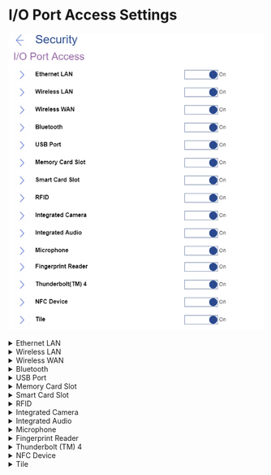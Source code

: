 # I/O Port Access Settings #

![](./img/ioportaccess.png)

<details><summary>Ethernet LAN</summary>
Select whether to enable or disable Ethernet LAN device.
One of 2 possible states:

1.	**On** – enables use of Ethernet LAN device. Default.
2.	Off - disables use of Ethernet LAN device and keeps it disabled in the OS environment.

**Note**. The setting is removed in the recent versions.

| WMI Setting name | Values | Locked by SVP | AMD/Intel |
|:---|:---|:---|:---|
| EthernetLANAccess | Disable, Enable | Yes | Both |
</details>

<details><summary>Wireless LAN</summary>
Select whether to enable or disable Wireless LAN device.
One of 2 possible states:

1.	**On** – enables use of Wireless LAN device. Default.
2.	Off - disables use of Wireless LAN device and keeps it disabled in the OS environment.

| WMI Setting name | Values | Locked by SVP | AMD/Intel |
|:---|:---|:---|:---|
| WirelessLANAccess | Disable, Enable | Yes | Both |
</details>

<details><summary>Wireless WAN</summary>
Select whether to enable or disable Wireless WAN device.
One of 2 possible states:

1.	**On** – enables use of Wireless WAN device. Default.
2.	Off - disables use of Wireless WAN device and keeps it disabled in the OS environment.

| WMI Setting name | Values | Locked by SVP | AMD/Intel |
|:---|:---|:---|:---|
| WirelessWANAccess | Disable, Enable | Yes | Both |
</details>

<details><summary>Bluetooth</summary>
One of 2 possible states:

1.	**On** – enables use of Bluetooth device. Default. <br>
    **Note**. Enabling Bluetooth requires to set ‘Wireless LAN’ to ‘Enabled’ state.
2.	Off - disables use of Bluetooth device.

| WMI Setting name | Values | Locked by SVP | AMD/Intel |
|:---|:---|:---|:---|
| BluetoothAccess | Disable, Enable | Yes | Both |
</details>

<details><summary>USB Port</summary>
Select whether to enable or disable all USB ports.

**Note**. This setting does not affect any USB-C (R) ports with a thunderbolt icon.

One of 2 possible states:

1.	**On** – enables use of USB ports. Default.
2.	Off – disables use of USB ports and keeps them disabled in the OS environment.

| WMI Setting name | Values | Locked by SVP | AMD/Intel |
|:---|:---|:---|:---|
| USBPortAccess | Disable, Enable | Yes | Both |
</details>

<details><summary>Memory Card Slot</summary>
Select whether to enable or disable memory card slot (SD Card/MultimediaCard/Memory Stick).
One of 2 possible states:

1.	**On** – enables use of Memory Card slot. Default.
2.	Off – disables use of Memory Card slot and keeps it disabled in the OS environment.

| WMI Setting name | Values | Locked by SVP | AMD/Intel |
|:---|:---|:---|:---|
| MemoryCardSlotAccess | Disable, Enable | Yes | Both |
</details>

<details><summary>Smart Card Slot</summary>
Select whether to enable or disable Smart Card slot.
One of 2 possible states:

1.	**On** – enables use of Smart Card slot. Default.
2.	Off – disables use of Smart Card slot and keeps it disabled in the OS environment.

| WMI Setting name | Values | Locked by SVP | AMD/Intel |
|:---|:---|:---|:---|
| SmartCardSlotAccess | Disable, Enable | Yes | Both |
</details>

<details><summary>RFID</summary>
Select whether to enable or disable RFID (radio-frequency identification).
One of 2 possible states:

1.	**On** – enables use of RFID. Default.
2.	Off – disables use of RFID and keeps it disabled in the OS environment.

**Note**. This feature is supported only for the [healthcare model](https://techtoday.lenovo.com/jp/ja/solutions/media/3970), where RFID is installed instead of Smart Card. Therefore, parameter for WMI command will be the same as for Smart Card.

| WMI Setting name | Values | Locked by SVP | AMD/Intel |
|:---|:---|:---|:---|
| SmartCardSlotAccess | Disable, Enable | Yes | Both |
</details>

<details><summary>Integrated Camera</summary>
Select whether to enable or disable Integrated Camera.
One of 2 possible states:

1.	**On** – enables use of Integrated Camera. Default.
2.	Off – disables use of Integrated Camera and keeps it disabled in the OS environment.

| WMI Setting name | Values | Locked by SVP | AMD/Intel |
|:---|:---|:---|:---|
| IntegratedCameraAccess | Disable, Enable | Yes | Both |
</details>

<details><summary>Integrated Audio</summary>
Select whether to enable or disable all audio functions (Microphone/Speaker).
One of 2 possible states:

1.	**On** – to enable audio functions, select ‘Enabled’ and save the setting. Then fully shut down and power on the system. Default.
2.	Off – disables use of all audio functions and keeps it disabled in the OS environment.

| WMI Setting name | Values | Locked by SVP | AMD/Intel |
|:---|:---|:---|:---|
| IntegratedAudioAccess | Disable, Enable | Yes | Both |
</details>

<details><summary>Microphone</summary>
Select whether to enable or disable Microphone (Internal/External/Line-In).
One of 2 possible states:

1.	**On** – to enable Microphone, select ‘Enabled’ save the setting. Then fully shut down and power on the system. Default.
2.	Off – disables use of Microphone.

| WMI Setting name | Values | Locked by SVP | AMD/Intel |
|:---|:---|:---|:---|
| MicrophoneAccess | Disable, Enable | Yes | Both |
</details>

<details><summary>Fingerprint Reader</summary>
Select whether to enable or disable Fingerprint Reader.
One of 2 possible states:

1.	**On** – enables use of Internal Fingerprint Reader. Default.
2.	Off – disables use of Internal Fingerprint Reader and keeps it disabled in the OS environment.

| WMI Setting name | Values | Locked by SVP | AMD/Intel |
|:---|:---|:---|:---|
| FingerprintReaderAccess | Disable, Enable | Yes | Both |
</details>

<details><summary>Thunderbolt (TM) 4</summary>
Select whether to enable or disable Thunderbolt 4 (PCIe/USB).

**Note**. Affects only USB-C ports with a thunderbolt icon.

One of 2 possible states:

1.	**On** – enables use of Thunderbolt 4. Default.
2.	Off – disables use of Thunderbolt 4 ports and keeps them disabled in the OS environment.

| WMI Setting name | Values | Locked by SVP | AMD/Intel |
|:---|:---|:---|:---|
| ThunderboltAccess | Disable, Enable | Yes | Both |
</details>

<details><summary>NFC Device</summary>
Select whether to enable or disable NFC (near-field communication) Device.

One of 2 possible states:

1.	**On** – enables use of NFC Device. Default.
2.	Off – disables use of NFC Device and keeps it disabled in the OS environment.

| WMI Setting name | Values | Locked by SVP | AMD/Intel |
|:---|:---|:---|:---|
| NfcAccess | Disable, Enable | Yes | Both |
</details>

<details><summary>Tile</summary>

Whether to enable Tile Mode in the OS environment.

Options:

1. **On** - Default.
2. Off.

| WMI Setting name | Values | SVP or SMP Req'd | AMD/Intel |
|:---|:---|:---|:---|
| TileMode | Disable,Enable | Yes | both |

</details>
